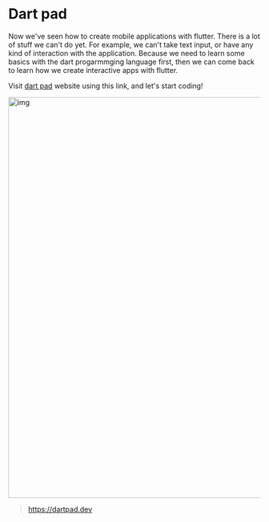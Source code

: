 # Dart pad

Now we've seen how to create mobile applications with flutter. There is a lot of stuff we can't do yet. For example, we can't take text input, or have any kind of interaction with the application. Because we need to learn some basics with the dart progarmmging language first, then we can come back to learn how we create interactive apps with flutter. 



Visit [dart pad](https://dartpad.dev/) website using this link, and let's start coding! 


<img src="https://lh4.googleusercontent.com/zW7AGUNA-HVQXTj8v6hOMDQDBsE-uoVEiFSOHpDLRWny4BDyDRukbWa8X-3f6zME6JiWn9MOdiTi3W9DnVNKAI1_BcD0tYnfA2X21Idw7Cfrad4ax0jzuP_J7O7EOZkmHuskJvop" alt="img" width="800" />


> https://dartpad.dev

